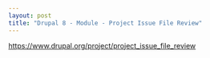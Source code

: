```yaml
---
layout: post
title: "Drupal 8 - Module - Project Issue File Review"
---
```

https://www.drupal.org/project/project_issue_file_review